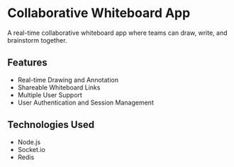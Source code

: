 # Collaborative Whiteboard App

A real-time collaborative whiteboard app where teams can draw, write, and brainstorm together.

## Features
- Real-time Drawing and Annotation
- Shareable Whiteboard Links
- Multiple User Support
- User Authentication and Session Management

## Technologies Used
- Node.js
- Socket.io
- Redis
